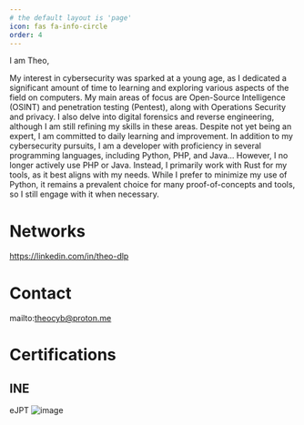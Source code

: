```yaml
---
# the default layout is 'page'
icon: fas fa-info-circle
order: 4
---
```


I am Theo,

My interest in cybersecurity was sparked at a young age, as I dedicated a significant amount of time to learning and exploring various aspects of the field on computers. My main areas of focus are Open-Source Intelligence (OSINT) and penetration testing (Pentest), along with Operations Security and privacy. I also delve into digital forensics and reverse engineering, although I am still refining my skills in these areas. Despite not yet being an expert, I am committed to daily learning and improvement. In addition to my cybersecurity pursuits, I am a developer with proficiency in several programming languages, including Python, PHP, and Java... However, I no longer actively use PHP or Java. Instead, I primarily work with Rust for my tools, as it best aligns with my needs. While I prefer to minimize my use of Python, it remains a prevalent choice for many proof-of-concepts and tools, so I still engage with it when necessary.


# Networks

https://linkedin.com/in/theo-dlp

# Contact

mailto:theocyb@proton.me

# Certifications
## INE 

eJPT
![image](https://github.com/user-attachments/assets/de5d8ee6-b6eb-4c57-8165-d8befad05411)
